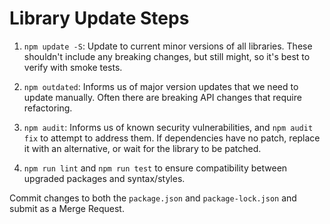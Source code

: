 # Library Update Steps

1. `npm update -S`: Update to current minor versions of all libraries. These shouldn't include any breaking changes, but still might, so it's best to verify with smoke tests.

2. `npm outdated`: Informs us of major version updates that we need to update manually. Often there are breaking API changes that require refactoring.

3. `npm audit`: Informs us of known security vulnerabilities, and `npm audit fix` to attempt to address them.
If dependencies have no patch, replace it with an alternative, or wait for the library to be patched.

4. `npm run lint` and `npm run test` to ensure compatibility between upgraded packages and syntax/styles.

Commit changes to both the `package.json` and `package-lock.json` and submit as a Merge Request.
